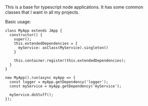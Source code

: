 This is a base for typescript node applications. It has some common classes that I want in all my projects.

Basic usage:

```
class MyApp extends JApp {
  constructor() {
    super();
    this.extendedDependencies = {
      myService: asClass(MyService).singleton()
    }

    this.container.register(this.extendedDependencies);
  }
}

new MyApp().run(async myApp => {
  const logger = myApp.getDependency('logger');
  const myService = myApp.getDependency('myService');

  myService.doStuff();
});
```
